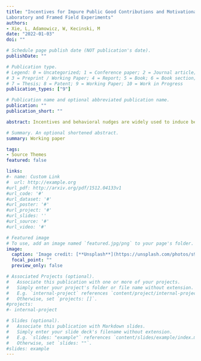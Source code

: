 ```yaml
---
title: "Incentives for Impure Public Good Contributions and Motivational Crowding: Evidence from
Laboratory and Framed Field Experiments" 
authors:
- Xie, L, Adamowicz, W, Kecinski, M
date: "2022-01-03"
doi: ""

# Schedule page publish date (NOT publication's date).
publishDate: ""

# Publication type.
# Legend: 0 = Uncategorized; 1 = Conference paper; 2 = Journal article;
# 3 = Preprint / Working Paper; 4 = Report; 5 = Book; 6 = Book section;
# 7 = Thesis; 8 = Patent; 9 = Working Paper; 10 = Work in Progress
publication_types: ["9"]

# Publication name and optional abbreviated publication name.
publication: ""
publication_short: ""

abstract: Incentives and behavioral nudges are widely used to induce beneficial behavior. When these incentives are used in specific contexts such as environmental conservation, individual knowledge, experience, and attitudes can lead to motivational crowding and may limit the efficacy of incentives. We use theory and experimental methods to compare how incentives and information affect behavior for highly specialized target groups and non-specialized audiences. Specifically, we use a multiple threshold public goods game to examine the effectiveness of policy instruments designed to curb a wildlife disease. Controlled laboratory and framed field experiments were conducted with students and recreational hunters. We find that pro-social information results in desirable outcomes for both groups. However, hunters and students respond differently to fixed and lottery monetary rewards as well as the removal of incentives. This research advances knowledge on how nudges and incentives can lead to motivational crowding and provides meaningful policy implications for wildlife management.

# Summary. An optional shortened abstract.
summary: Working paper

tags:
- Source Themes
featured: false

links:
#- name: Custom Link
#  url: http://example.org
#url_pdf: http://arxiv.org/pdf/1512.04133v1
#url_code: '#'
#url_dataset: '#'
#url_poster: '#'
#url_project: '#'
#url_slides: ''
#url_source: '#'
#url_video: '#'

# Featured image
# To use, add an image named `featured.jpg/png` to your page's folder. 
image:
  caption: 'Image credit: [**Unsplash**](https://unsplash.com/photos/s9CC2SKySJM)'
  focal_point: ""
  preview_only: false

# Associated Projects (optional).
#   Associate this publication with one or more of your projects.
#   Simply enter your project's folder or file name without extension.
#   E.g. `internal-project` references `content/project/internal-project/index.md`.
#   Otherwise, set `projects: []`.
#projects:
#- internal-project

# Slides (optional).
#   Associate this publication with Markdown slides.
#   Simply enter your slide deck's filename without extension.
#   E.g. `slides: "example"` references `content/slides/example/index.md`.
#   Otherwise, set `slides: ""`.
#slides: example
---
```


